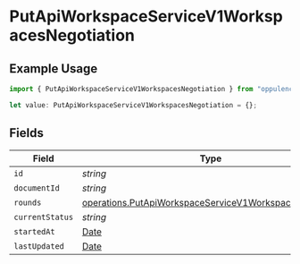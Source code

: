 # PutApiWorkspaceServiceV1WorkspacesNegotiation

## Example Usage

```typescript
import { PutApiWorkspaceServiceV1WorkspacesNegotiation } from "oppulence-backend-sdk/models/operations";

let value: PutApiWorkspaceServiceV1WorkspacesNegotiation = {};
```

## Fields

| Field                                                                                                                        | Type                                                                                                                         | Required                                                                                                                     | Description                                                                                                                  |
| ---------------------------------------------------------------------------------------------------------------------------- | ---------------------------------------------------------------------------------------------------------------------------- | ---------------------------------------------------------------------------------------------------------------------------- | ---------------------------------------------------------------------------------------------------------------------------- |
| `id`                                                                                                                         | *string*                                                                                                                     | :heavy_minus_sign:                                                                                                           | N/A                                                                                                                          |
| `documentId`                                                                                                                 | *string*                                                                                                                     | :heavy_minus_sign:                                                                                                           | N/A                                                                                                                          |
| `rounds`                                                                                                                     | [operations.PutApiWorkspaceServiceV1WorkspacesRounds](../../models/operations/putapiworkspaceservicev1workspacesrounds.md)[] | :heavy_minus_sign:                                                                                                           | N/A                                                                                                                          |
| `currentStatus`                                                                                                              | *string*                                                                                                                     | :heavy_minus_sign:                                                                                                           | N/A                                                                                                                          |
| `startedAt`                                                                                                                  | [Date](https://developer.mozilla.org/en-US/docs/Web/JavaScript/Reference/Global_Objects/Date)                                | :heavy_minus_sign:                                                                                                           | N/A                                                                                                                          |
| `lastUpdated`                                                                                                                | [Date](https://developer.mozilla.org/en-US/docs/Web/JavaScript/Reference/Global_Objects/Date)                                | :heavy_minus_sign:                                                                                                           | N/A                                                                                                                          |